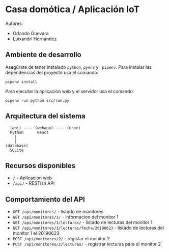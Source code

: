 # Casa domótica / Aplicación IoT

Autores:
- Orlando Guevara
- Luixandri Hernandez


## Ambiente de desarrollo

Asegúrate de tener instalado `python`, `pyenv` y ` pipenv`. Para instalar las dependencias del proyecto usa el comando:
```
pipenv install
```

Para ejecutar la aplicación web y el servidor usa el comando:
```
pipenv run python src/run.py
```

## Arquitectura del sistema
```
  (api) ---- (webapp) ---- (user)
  Python      React
    |
    |
(database)
  SQLite
```


## Recursos disponibles

- `/` - Aplicación web
- `/api/` - RESTish API


## Comportamiento del API

- `GET /api/monitores/` - listado de monitores
- `GET /api/monitores/1/` - informacion del monitor 1
- `GET /api/monitores/1/lecturas/` - listado de lecturas del monitor 1
- `GET /api/monitores/1/lecturas/fecha/20190623` - listado de lecturas del monitor 1 el 20190623
- `POST /api/monitores/2/` - registar el monitor 2
- `POST /api/monitores/2/lecturas/` - registrar lecturas para el monitor 2
